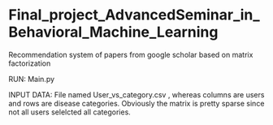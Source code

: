# Final_project_AdvancedSeminar_in_Behavioral_Machine_Learning
Recommendation system of papers from google scholar based on matrix factorization

RUN: Main.py

INPUT DATA: File named User_vs_category.csv , whereas columns are users and rows are disease categories. Obviously the matrix is pretty sparse since not all users selelcted all categories. 
